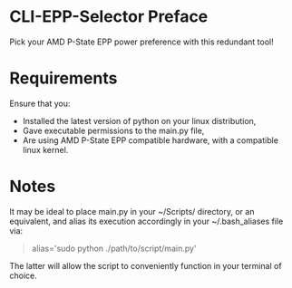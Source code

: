 # CLI-EPP-Selector Preface

Pick your AMD P-State EPP power preference with this redundant tool!

# Requirements

Ensure that you:

- Installed the latest version of python on your linux distribution,
- Gave executable permissions to the main.py file,
- Are using AMD P-State EPP compatible hardware, with a compatible linux kernel.

# Notes

It may be ideal to place main.py in your ~/Scripts/ directory, or an equivalent, and alias its execution accordingly in your ~/.bash_aliases file via:

> alias='sudo python ./path/to/script/main.py'

The latter will allow the script to conveniently function in your terminal of choice.
